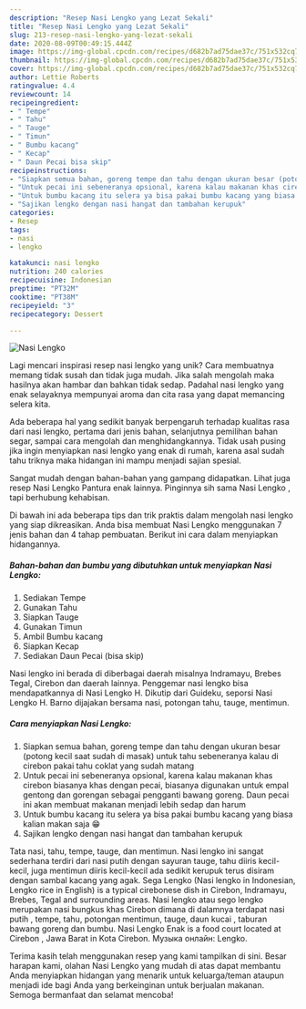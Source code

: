 ```yaml
---
description: "Resep Nasi Lengko yang Lezat Sekali"
title: "Resep Nasi Lengko yang Lezat Sekali"
slug: 213-resep-nasi-lengko-yang-lezat-sekali
date: 2020-08-09T00:49:15.444Z
image: https://img-global.cpcdn.com/recipes/d682b7ad75dae37c/751x532cq70/nasi-lengko-foto-resep-utama.jpg
thumbnail: https://img-global.cpcdn.com/recipes/d682b7ad75dae37c/751x532cq70/nasi-lengko-foto-resep-utama.jpg
cover: https://img-global.cpcdn.com/recipes/d682b7ad75dae37c/751x532cq70/nasi-lengko-foto-resep-utama.jpg
author: Lettie Roberts
ratingvalue: 4.4
reviewcount: 14
recipeingredient:
- " Tempe"
- " Tahu"
- " Tauge"
- " Timun"
- " Bumbu kacang"
- " Kecap"
- " Daun Pecai bisa skip"
recipeinstructions:
- "Siapkan semua bahan, goreng tempe dan tahu dengan ukuran besar (potong kecil saat sudah di masak) untuk tahu sebeneranya kalau di cirebon pakai tahu coklat yang sudah matang"
- "Untuk pecai ini sebeneranya opsional, karena kalau makanan khas cirebon biasanya khas dengan pecai, biasanya digunakan untuk empal gentong dan gorengan sebagai pengganti bawang goreng. Daun pecai ini akan membuat makanan menjadi lebih sedap dan harum"
- "Untuk bumbu kacang itu selera ya bisa pakai bumbu kacang yang biasa kalian makan saja 😁"
- "Sajikan lengko dengan nasi hangat dan tambahan kerupuk"
categories:
- Resep
tags:
- nasi
- lengko

katakunci: nasi lengko 
nutrition: 240 calories
recipecuisine: Indonesian
preptime: "PT32M"
cooktime: "PT38M"
recipeyield: "3"
recipecategory: Dessert

---
```



![Nasi Lengko](https://img-global.cpcdn.com/recipes/d682b7ad75dae37c/751x532cq70/nasi-lengko-foto-resep-utama.jpg)

Lagi mencari inspirasi resep nasi lengko yang unik? Cara membuatnya memang tidak susah dan tidak juga mudah. Jika salah mengolah maka hasilnya akan hambar dan bahkan tidak sedap. Padahal nasi lengko yang enak selayaknya mempunyai aroma dan cita rasa yang dapat memancing selera kita.

Ada beberapa hal yang sedikit banyak berpengaruh terhadap kualitas rasa dari nasi lengko, pertama dari jenis bahan, selanjutnya pemilihan bahan segar, sampai cara mengolah dan menghidangkannya. Tidak usah pusing jika ingin menyiapkan nasi lengko yang enak di rumah, karena asal sudah tahu triknya maka hidangan ini mampu menjadi sajian spesial.

Sangat mudah dengan bahan-bahan yang gampang didapatkan. Lihat juga resep Nasi Lengko Pantura enak lainnya. Pinginnya sih sama Nasi Lengko , tapi berhubung kehabisan.


Di bawah ini ada beberapa tips dan trik praktis dalam mengolah nasi lengko yang siap dikreasikan. Anda bisa membuat Nasi Lengko menggunakan 7 jenis bahan dan 4 tahap pembuatan. Berikut ini cara dalam menyiapkan hidangannya.

<!--inarticleads1-->

##### Bahan-bahan dan bumbu yang dibutuhkan untuk menyiapkan Nasi Lengko:

1. Sediakan  Tempe
1. Gunakan  Tahu
1. Siapkan  Tauge
1. Gunakan  Timun
1. Ambil  Bumbu kacang
1. Siapkan  Kecap
1. Sediakan  Daun Pecai (bisa skip)


Nasi lengko ini berada di diberbagai daerah misalnya Indramayu, Brebes Tegal, Cirebon dan daerah lainnya. Penggemar nasi lengko bisa mendapatkannya di Nasi Lengko H. Dikutip dari Guideku, seporsi Nasi Lengko H. Barno dijajakan bersama nasi, potongan tahu, tauge, mentimun. 

<!--inarticleads2-->

##### Cara menyiapkan Nasi Lengko:

1. Siapkan semua bahan, goreng tempe dan tahu dengan ukuran besar (potong kecil saat sudah di masak) untuk tahu sebeneranya kalau di cirebon pakai tahu coklat yang sudah matang
1. Untuk pecai ini sebeneranya opsional, karena kalau makanan khas cirebon biasanya khas dengan pecai, biasanya digunakan untuk empal gentong dan gorengan sebagai pengganti bawang goreng. Daun pecai ini akan membuat makanan menjadi lebih sedap dan harum
1. Untuk bumbu kacang itu selera ya bisa pakai bumbu kacang yang biasa kalian makan saja 😁
1. Sajikan lengko dengan nasi hangat dan tambahan kerupuk


Tata nasi, tahu, tempe, tauge, dan mentimun. Nasi lengko ini sangat sederhana terdiri dari nasi putih dengan sayuran tauge, tahu diiris kecil-kecil, juga mentimun diiris kecil-kecil ada sedikit kerupuk terus disiram dengan sambal kacang yang agak. Sega Lengko (Nasi lengko in Indonesian, Lengko rice in English) is a typical cirebonese dish in Cirebon, Indramayu, Brebes, Tegal and surrounding areas. Nasi lengko atau sego lengko merupakan nasi bungkus khas Cirebon dimana di dalamnya terdapat nasi putih , tempe, tahu, potongan mentimun, tauge, daun kucai , taburan bawang goreng dan bumbu. Nasi Lengko Enak is a food court located at Cirebon , Jawa Barat in Kota Cirebon. Музыка онлайн: Lengko. 

Terima kasih telah menggunakan resep yang kami tampilkan di sini. Besar harapan kami, olahan Nasi Lengko yang mudah di atas dapat membantu Anda menyiapkan hidangan yang menarik untuk keluarga/teman ataupun menjadi ide bagi Anda yang berkeinginan untuk berjualan makanan. Semoga bermanfaat dan selamat mencoba!
